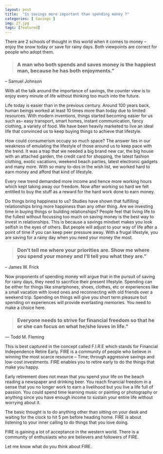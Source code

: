 ```yaml
---
layout: post
title:  "Is savings more important than spending money ?"
categories: [ Savings ]
img: 27.jpg
tags: [featured]
---
```


There are 2 schools of thought in this world when it comes to money – enjoy the snow today or save for rainy days. Both viewpoints are correct for people who adopt them.

> ### A man who both spends and saves money is the happiest man, because he has both enjoyments.”

– Samuel Johnson

With all the talk around the importance of savings, the counter view is to enjoy every minute of life without thinking too much into the future.

Life today is easier than in the previous century. Around 100 years back, human beings worked at least 10 times more than today due to limited resources. With modern inventions, things started becoming easier for us such as– easy transport, smart homes, instant communication, fancy clothing, a variety of food. We have been heavily marketed to live an ideal life that convinced us to keep buying things to achieve that lifestyle.

How could consumerism occupy so much space? The answer lies in our weakness of emulating the lifestyle of those around us to keep pace with the trend. It was a trap that we needed a big brand new car, the big house with an attached garden, the credit card for shopping, the latest fashion clothing, exotic vacations, weekend beach parties, latest electronic gadgets and many more. With so many to-dos in the wish list, we worked hard to earn money and afford that kind of lifestyle.

Every new trend demanded more income and hence more working hours which kept taking away our freedom. Now after working so hard we felt entitled to buy the stuff as a reward for the hard work done to earn money.

Do things bring happiness to us? Studies have shown that fulfilling relationships bring more happiness than any other thing. Are we investing time in buying things or building relationships? People feel that living life to the fullest without focussing too much on saving money is the best way to invest in relationships. This is because a savings mindset makes you look selfish in the eyes of others. But people will adjust to your way of life after a point of time if you can keep peer pressure away. With a frugal lifestyle, you are saving for a rainy day when you need your money the most.

> ### Don’t tell me where your priorities are. Show me where you spend your money and I’ll tell you what they are.”

– James W. Frick

Now proponents of spending money will argue that in the pursuit of saving for rainy days, they need to sacrifice their present lifestyle. Spending can be either for things like smartphones, shoes, clothes, etc or experiences like a small vacation with loved ones and reconnecting with old friends over a weekend trip. Spending on things will give you short term pleasure but spending on experiences will provide everlasting memories. You need to make a choice here.

> ### Everyone needs to strive for financial freedom so that he or she can focus on what he/she loves in life.”
― Todd M. Fleming

This is best captured in the concept called F.I.R.E which stands for Financial Independence Retire Early. FIRE is a community of people who believe in winning the most scarce resource – Time; through aggressive savings and low-cost investments. FIRE enables you to retire early to do the things that make you happy.

Early retirement does not mean that you spend your life on the beach reading a newspaper and drinking beer. You reach financial freedom in a sense that you no longer work to earn a livelihood but you live a life full of passion. You could spend time learning music or painting or photography or anything since you have enough income to sustain your entire life without worrying about it.

The basic thought is to do anything other than sitting on your desk and waiting for the clock to hit 5 pm before heading home. FIRE is about listening to your inner calling to do things that you love doing.

FIRE is gaining a lot of acceptance in the western world. There is a community of enthusiasts who are believers and followers of FIRE.

Let me know what do you think about FIRE.
